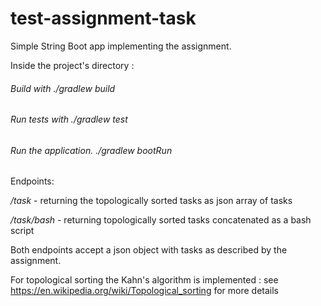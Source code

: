 # test-assignment-task

Simple String Boot app implementing the assignment.

Inside the project's directory :

###### Build with ./gradlew build

###### Run tests with  ./gradlew test

###### Run the application. ./gradlew bootRun

Endpoints:

 */task* - returning the topologically sorted tasks as json array of tasks
 
 */task/bash* - returning topologically sorted tasks concatenated as a bash script

Both endpoints accept a json object with tasks as described by the assignment.

For topological sorting the Kahn's algorithm is implemented : see https://en.wikipedia.org/wiki/Topological_sorting
for more details